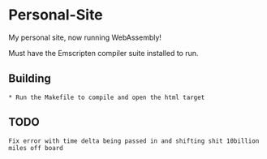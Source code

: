 # Personal-Site
My personal site, now running WebAssembly!

Must have the Emscripten compiler suite installed to run. 

## Building
	* Run the Makefile to compile and open the html target 

## TODO 
	Fix error with time delta being passed in and shifting shit 10billion miles off board 
